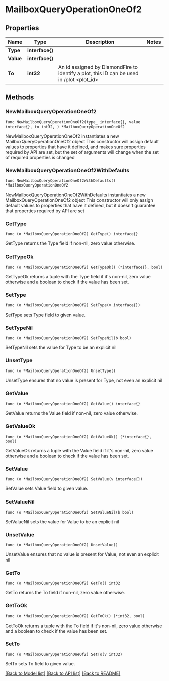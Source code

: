 # MailboxQueryOperationOneOf2

## Properties

Name | Type | Description | Notes
------------ | ------------- | ------------- | -------------
**Type** | **interface{}** |  | 
**Value** | **interface{}** |  | 
**To** | **int32** | An id assigned by DiamondFire to identify a plot, this ID can be used in /plot &lt;plot_id&gt; | 

## Methods

### NewMailboxQueryOperationOneOf2

`func NewMailboxQueryOperationOneOf2(type_ interface{}, value interface{}, to int32, ) *MailboxQueryOperationOneOf2`

NewMailboxQueryOperationOneOf2 instantiates a new MailboxQueryOperationOneOf2 object
This constructor will assign default values to properties that have it defined,
and makes sure properties required by API are set, but the set of arguments
will change when the set of required properties is changed

### NewMailboxQueryOperationOneOf2WithDefaults

`func NewMailboxQueryOperationOneOf2WithDefaults() *MailboxQueryOperationOneOf2`

NewMailboxQueryOperationOneOf2WithDefaults instantiates a new MailboxQueryOperationOneOf2 object
This constructor will only assign default values to properties that have it defined,
but it doesn't guarantee that properties required by API are set

### GetType

`func (o *MailboxQueryOperationOneOf2) GetType() interface{}`

GetType returns the Type field if non-nil, zero value otherwise.

### GetTypeOk

`func (o *MailboxQueryOperationOneOf2) GetTypeOk() (*interface{}, bool)`

GetTypeOk returns a tuple with the Type field if it's non-nil, zero value otherwise
and a boolean to check if the value has been set.

### SetType

`func (o *MailboxQueryOperationOneOf2) SetType(v interface{})`

SetType sets Type field to given value.


### SetTypeNil

`func (o *MailboxQueryOperationOneOf2) SetTypeNil(b bool)`

 SetTypeNil sets the value for Type to be an explicit nil

### UnsetType
`func (o *MailboxQueryOperationOneOf2) UnsetType()`

UnsetType ensures that no value is present for Type, not even an explicit nil
### GetValue

`func (o *MailboxQueryOperationOneOf2) GetValue() interface{}`

GetValue returns the Value field if non-nil, zero value otherwise.

### GetValueOk

`func (o *MailboxQueryOperationOneOf2) GetValueOk() (*interface{}, bool)`

GetValueOk returns a tuple with the Value field if it's non-nil, zero value otherwise
and a boolean to check if the value has been set.

### SetValue

`func (o *MailboxQueryOperationOneOf2) SetValue(v interface{})`

SetValue sets Value field to given value.


### SetValueNil

`func (o *MailboxQueryOperationOneOf2) SetValueNil(b bool)`

 SetValueNil sets the value for Value to be an explicit nil

### UnsetValue
`func (o *MailboxQueryOperationOneOf2) UnsetValue()`

UnsetValue ensures that no value is present for Value, not even an explicit nil
### GetTo

`func (o *MailboxQueryOperationOneOf2) GetTo() int32`

GetTo returns the To field if non-nil, zero value otherwise.

### GetToOk

`func (o *MailboxQueryOperationOneOf2) GetToOk() (*int32, bool)`

GetToOk returns a tuple with the To field if it's non-nil, zero value otherwise
and a boolean to check if the value has been set.

### SetTo

`func (o *MailboxQueryOperationOneOf2) SetTo(v int32)`

SetTo sets To field to given value.



[[Back to Model list]](../README.md#documentation-for-models) [[Back to API list]](../README.md#documentation-for-api-endpoints) [[Back to README]](../README.md)


